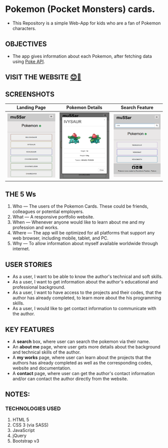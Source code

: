 # Pokemon (Pocket Monsters) cards.

- This Repository is a simple Web-App for kids who are a fan of Pokemon characters.

## OBJECTIVES

- The app gives information about each Pokemon, after fetching data using [Poke API](https://pokeapi.co/api/v2/pokemon/).

## VISIT THE WEBSITE [😊🔗](https://mustafa-sarshar.github.io/pokemon-cards/)

## SCREENSHOTS

| **Landing Page** | **Pokemon Details** | **Search Feature** |
| :---------------: | :---------------: | :---------------: |
| ![Landing Page](https://github.com/mustafa-sarshar/pokemon-cards/blob/main/docs/img/pokemon-cards-1.png?raw=true) | ![Pokemon Details](https://github.com/mustafa-sarshar/pokemon-cards/blob/main/docs/img/pokemon-cards-2.png?raw=true) | ![Search Feature](https://github.com/mustafa-sarshar/pokemon-cards/blob/main/docs/img/pokemon-cards-3.png?raw=true) |

## THE 5 Ws

1. Who — The users of the Pokemon Cards. These could be friends, colleagues or potential employers.
2. What — A responsive portfolio website.
3. When — Whenever anyone would like to learn about me and my profession and works.
4. Where — The app will be optimized for all platforms that support any web browser, including mobile, tablet, and PC.
5. Why — To allow information about myself available worldwide through internet.

## USER STORIES

- As a user, I want to be able to know the author's technical and soft skills.
- As a user, I want to get information about the author's educational and professional background.
- As a user, I want to have access to the projects and their codes, that the author has already completed, to learn more about the his programming skills.
- As a user, I would like to get contact information to communicate with the author.

## KEY FEATURES

- A **search** box, where user can search the pokemon via their name.
- An **about me** page, where user gets more details about the background and technical skills of the author.
- A **my works** page, where user can learn about the projects that the authors has already completed as well as the corresponding codes, website and documentation.
- A **contact** page, where user can get the author's contact information and/or can contact the author directly from the website.

## NOTES:

### TECHNOLOGIES USED

1. HTML 5
2. CSS 3 (via SASS)
3. JavaScript
4. jQuery
5. Bootstrap v3
